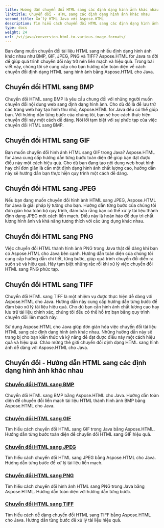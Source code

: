 ```yaml
---
title: Hướng dẫn chuyển đổi HTML sang các định dạng hình ảnh khác nhau
linktitle: Chuyển đổi - HTML sang các định dạng hình ảnh khác nhau
second_title: Xử lý HTML Java với Aspose.HTML
description: Tìm hiểu cách chuyển đổi HTML sang các định dạng hình ảnh khác nhau như BMP, GIF, JPEG, PNG và TIFF bằng Aspose.HTML cho Java. Hướng dẫn toàn diện này bao gồm xử lý tài liệu hiệu quả.
type: docs
weight: 24
url: /vi/java/conversion-html-to-various-image-formats/
---
```


Bạn đang muốn chuyển đổi tài liệu HTML sang nhiều định dạng hình ảnh khác nhau như BMP, GIF, JPEG, PNG và TIFF? Aspose.HTML for Java ra đời để giúp quá trình chuyển đổi này trở nên liền mạch và hiệu quả. Trong bài viết này, chúng tôi sẽ cung cấp cho bạn hướng dẫn toàn diện về cách chuyển đổi định dạng HTML sang hình ảnh bằng Aspose.HTML cho Java. 

## Chuyển đổi HTML sang BMP

Chuyển đổi HTML sang BMP là yêu cầu chung đối với những người muốn chuyển đổi nội dung web sang định dạng hình ảnh. Cho dù đó là để lưu trữ các trang web hay tạo hình thu nhỏ, Aspose.HTML for Java đều có thể giúp bạn. Với hướng dẫn từng bước của chúng tôi, bạn sẽ học cách thực hiện chuyển đổi này một cách dễ dàng. Nói lời tạm biệt với sự phức tạp của việc chuyển đổi HTML sang BMP.

## Chuyển đổi HTML sang GIF

Bạn muốn chuyển đổi hình ảnh HTML sang GIF trong Java? Aspose.HTML for Java cung cấp hướng dẫn từng bước toàn diện để giúp bạn đạt được điều này một cách hiệu quả. Cho dù bạn đang tạo nội dung web hoạt hình hay chỉ đơn giản là cần một định dạng hình ảnh chất lượng cao, hướng dẫn này sẽ hướng dẫn bạn thực hiện quy trình một cách dễ dàng.

## Chuyển đổi HTML sang JPEG

Nếu bạn đang muốn chuyển đổi hình ảnh HTML sang JPEG, Aspose.HTML for Java là giải pháp lý tưởng cho bạn. Hướng dẫn từng bước của chúng tôi đơn giản hóa toàn bộ quy trình, đảm bảo rằng bạn có thể xử lý tài liệu thành định dạng JPEG một cách liền mạch. Điều này là hoàn hảo để duy trì chất lượng hình ảnh và khả năng tương thích với các ứng dụng khác nhau.

## Chuyển đổi HTML sang PNG

Việc chuyển đổi HTML thành hình ảnh PNG trong Java thật dễ dàng khi bạn có Aspose.HTML cho Java bên cạnh. Hướng dẫn toàn diện của chúng tôi cung cấp hướng dẫn chi tiết, từng bước, giúp quá trình chuyển đổi diễn ra suôn sẻ và hiệu quả. Hãy tạm biệt những rắc rối khi xử lý việc chuyển đổi HTML sang PNG phức tạp.

## Chuyển đổi HTML sang TIFF

Chuyển đổi HTML sang TIFF là một nhiệm vụ được thực hiện dễ dàng với Aspose.HTML cho Java. Hướng dẫn này cung cấp hướng dẫn từng bước để đảm bảo xử lý tài liệu hiệu quả. Cho dù bạn cần hình ảnh chất lượng cao hay lưu trữ tài liệu chính xác, chúng tôi đều có thể hỗ trợ bạn bằng quy trình chuyển đổi liền mạch này.

Sử dụng Aspose.HTML cho Java giúp đơn giản hóa việc chuyển đổi tài liệu HTML sang các định dạng hình ảnh khác nhau. Những hướng dẫn này sẽ trang bị cho bạn kiến thức và kỹ năng để đạt được điều này một cách hiệu quả và hiệu quả. Chào mừng thế giới chuyển đổi định dạng HTML sang hình ảnh dễ dàng với Aspose.HTML cho Java.

## Chuyển đổi - Hướng dẫn HTML sang các định dạng hình ảnh khác nhau
### [Chuyển đổi HTML sang BMP](./convert-html-to-bmp/)
Chuyển đổi HTML sang BMP bằng Aspose.HTML cho Java. Hướng dẫn toàn diện để chuyển đổi liền mạch tài liệu HTML thành hình ảnh BMP bằng Aspose.HTML cho Java.
### [Chuyển đổi HTML sang GIF](./convert-html-to-gif/)
Tìm hiểu cách chuyển đổi HTML sang GIF trong Java bằng Aspose.HTML. Hướng dẫn từng bước toàn diện để chuyển đổi HTML sang GIF hiệu quả.
### [Chuyển đổi HTML sang JPEG](./convert-html-to-jpeg/)
Tìm hiểu cách chuyển đổi HTML sang JPEG bằng Aspose.HTML cho Java. Hướng dẫn từng bước để xử lý tài liệu liền mạch.
### [Chuyển đổi HTML sang PNG](./convert-html-to-png/)
Tìm hiểu cách chuyển đổi hình ảnh HTML sang PNG trong Java bằng Aspose.HTML. Hướng dẫn toàn diện với hướng dẫn từng bước.
### [Chuyển đổi HTML sang TIFF](./convert-html-to-tiff/)
Tìm hiểu cách dễ dàng chuyển đổi HTML sang TIFF bằng Aspose.HTML cho Java. Hướng dẫn từng bước để xử lý tài liệu hiệu quả.